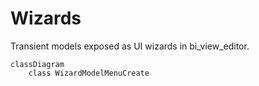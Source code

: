 # Wizards

Transient models exposed as UI wizards in bi_view_editor.

```mermaid
classDiagram
    class WizardModelMenuCreate
```
